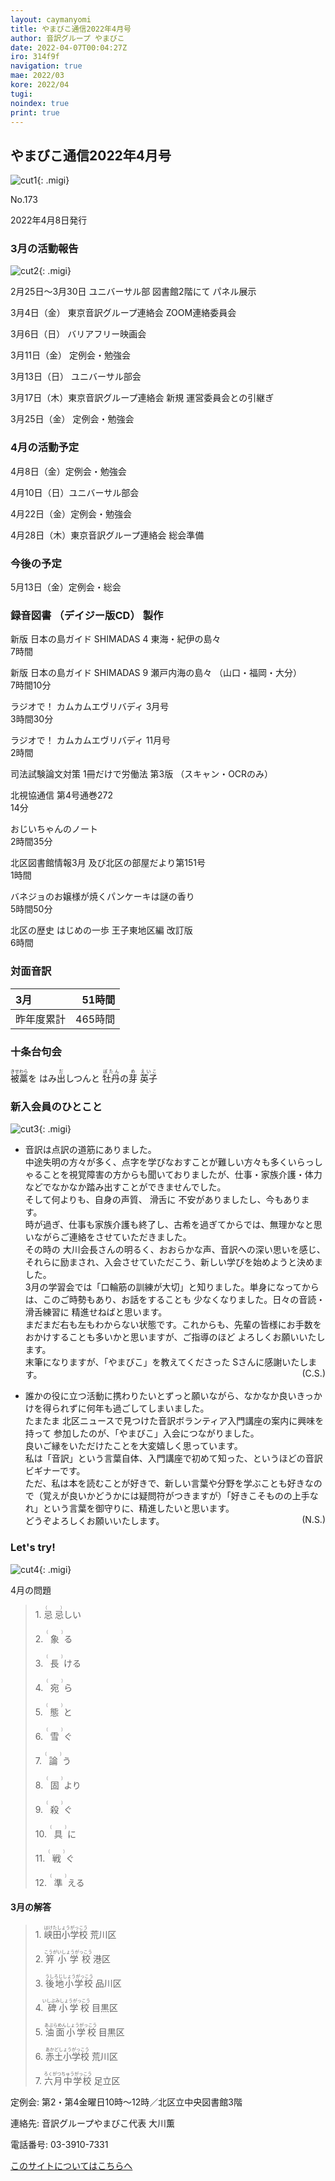 ```yaml
---
layout: caymanyomi
title: やまびこ通信2022年4月号
author: 音訳グループ やまびこ
date: 2022-04-07T00:04:27Z
iro: 314f9f
navigation: true
mae: 2022/03
kore: 2022/04
tugi: 
noindex: true
print: true
---
```



## <span data-dur="4.016" data-begin="4.600" id="xmri_0002" markdown="1"> やまびこ通信2022年4月号</span>

![cut1](media/04/cut1.png){: .migi}

<span data-dur="2.549" data-begin="8.616" id="xmri_0003" markdown="1">No.173</span>

<span data-dur="5.402" data-begin="11.165" id="xmri_0004" markdown="1">2022年4月8日発行</span>

### <span data-dur="3.437" data-begin="21.841" id="xmri_0007" markdown="1"> 3月の活動報告</span>

![cut2](media/04/cut2.png){: .migi}

<span data-dur="7.398" data-begin="27.128" id="xmri_0009" markdown="1">2月25日～3月30日 ユニバーサル部 図書館2階にて パネル展示</span>

<span data-dur="2.069" data-begin="34.526" id="xmri_000A" markdown="1">3月4日（金）</span> <span data-dur="4.893" data-begin="36.595" id="xmri_000B" markdown="1">東京音訳グループ連絡会 ZOOM連絡委員会</span>

<span data-dur="2.075" data-begin="41.488" id="xmri_000C" markdown="1">3月6日（日）</span> <span data-dur="2.656" data-begin="43.563" id="xmri_000D" markdown="1">バリアフリー映画会</span>

<span data-dur="2.471" data-begin="46.219" id="xmri_000E" markdown="1">3月11日（金）</span> <span data-dur="2.986" data-begin="48.690" id="xmri_000F" markdown="1">定例会・勉強会</span>

<span data-dur="2.495" data-begin="51.676" id="xmri_0010" markdown="1">3月13日（日）</span> <span data-dur="2.504" data-begin="54.171" id="xmri_0011" markdown="1">ユニバーサル部会</span>

<span data-dur="2.508" data-begin="56.675" id="xmri_0012" markdown="1">3月17日（木）</span><span data-dur="5.825" data-begin="59.183" id="xmri_0013" markdown="1">東京音訳グループ連絡会 新規 運営委員会との引継ぎ</span>

<span data-dur="2.457" data-begin="65.008" id="xmri_0014" markdown="1">3月25日（金）</span> <span data-dur="4.386" data-begin="67.465" id="xmri_0015" markdown="1">定例会・勉強会</span>

### <span data-dur="3.205" data-begin="71.851" id="xmri_0016" markdown="1"> 4月の活動予定</span>

<span data-dur="1.978" data-begin="75.056" id="xmri_0017" markdown="1">4月8日（金）</span><span data-dur="2.986" data-begin="77.034" id="xmri_0018" markdown="1">定例会・勉強会</span>

<span data-dur="2.019" data-begin="80.020" id="xmri_0019" markdown="1">4月10日（日）</span><span data-dur="2.503" data-begin="82.039" id="xmri_001A" markdown="1">ユニバーサル部会</span>

<span data-dur="2.355" data-begin="84.542" id="xmri_001B" markdown="1">4月22日（金）</span><span data-dur="2.986" data-begin="86.897" id="xmri_001C" markdown="1">定例会・勉強会</span>

<span data-dur="2.536" data-begin="89.883" id="xmri_001D" markdown="1">4月28日（木）</span><span data-dur="5.838" data-begin="92.419" id="xmri_001E" markdown="1">東京音訳グループ連絡会 総会準備</span>

### <span data-dur="2.630" data-begin="98.257" id="xmri_001F" markdown="1"> 今後の予定</span>

<span data-dur="2.318" data-begin="100.887" id="xmri_0020" markdown="1">5月13日（金）</span><span data-dur="4.177" data-begin="103.205" id="xmri_0021" markdown="1">定例会・総会</span>

### <span data-dur="4.728" data-begin="107.382" id="xmri_0022" markdown="1"> 録音図書<span class="infty_silent"> （</span>デイジー版CD<span class="infty_silent">） </span>製作</span>

<span data-dur="5.987" data-begin="114.366" id="xmri_0024" markdown="1">新版 日本の島ガイド SHIMADAS 4 東海・紀伊の島々</span>  
<span data-dur="1.691" data-begin="120.353" id="xmri_0025" markdown="1">7時間</span>

<span data-dur="7.773" data-begin="122.044" id="xmri_0026" markdown="1">新版 日本の島ガイド SHIMADAS 9 瀬戸内海の島々 <span class="infty_silent">（</span>山口・福岡・大分</span><span class="infty_silent">）</span>  
<span data-dur="2.148" data-begin="129.817" id="xmri_0027" markdown="1">7時間10分</span>

<span data-dur="3.382" data-begin="131.965" id="xmri_0028" markdown="1">ラジオで<span class="infty_silent">！</span> カムカムエヴリバディ 3月号</span>  
<span data-dur="2.409" data-begin="135.347" id="xmri_0029" markdown="1">3時間30分</span>

<span data-dur="3.593" data-begin="137.756" id="xmri_002A" markdown="1">ラジオで<span class="infty_silent">！</span> カムカムエヴリバディ 11月号</span>  
<span data-dur="1.550" data-begin="141.349" id="xmri_002B" markdown="1">2時間</span>

<span data-dur="7.617" data-begin="142.899" id="xmri_002C" markdown="1">司法試験論文対策 1冊だけで労働法 第3版 <span class="infty_silent">（</span>スキャン・OCRのみ</span><span class="infty_silent">）</span>

<span data-dur="4.190" data-begin="150.516" id="xmri_002D" markdown="1">北視協通信 第4号通巻272</span>  
<span data-dur="1.761" data-begin="154.706" id="xmri_002E" markdown="1">14分</span>

<span data-dur="1.675" data-begin="156.467" id="xmri_002F" markdown="1">おじいちゃんのノート</span>  
<span data-dur="2.413" data-begin="158.142" id="xmri_0030" markdown="1">2時間35分</span>

<span data-dur="6.064" data-begin="160.555" id="xmri_0031" markdown="1">北区図書館情報3月 及び北区の部屋だより第151号</span>  
<span data-dur="1.667" data-begin="166.619" id="xmri_0032" markdown="1">1時間</span>

<span data-dur="3.765" data-begin="168.286" id="xmri_0033" markdown="1">バネジョのお嬢様が焼くパンケーキは謎の香り</span>  
<span data-dur="2.179" data-begin="172.051" id="xmri_0034" markdown="1">5時間50分</span>

<span data-dur="4.668" data-begin="174.230" id="xmri_0035" markdown="1">北区の歴史 はじめの一歩 王子東地区編 改訂版</span>  
<span data-dur="3.439" data-begin="178.898" id="xmri_0036" markdown="1">6時間</span>

### <span data-dur="2.666" data-begin="182.337" id="xmri_0037" markdown="1"> 対面音訳</span>

<span data-dur="1.181" data-begin="185.003" id="xmri_0038" markdown="1">3月</span>|<span data-dur="2.448" data-begin="186.184" id="xmri_0039" markdown="1">51時間</span>
|:---|---:|
<span data-dur="1.687" data-begin="188.632" id="xmri_003A" markdown="1">昨年度累計</span>|<span data-dur="4.281" data-begin="190.319" id="xmri_003B" markdown="1">465時間</span>

### <span data-dur="2.767" data-begin="194.600" id="xmri_003C" markdown="1"> 十条台句会</span>

<span data-dur="8.249" data-begin="197.367" id="xmri_003D" markdown="1"><ruby>被藁<rp>(</rp><rt>きせわら</rt><rp>)</rp></ruby>を はみ<ruby>出<rp>(</rp><rt>だ</rt><rp>)</rp></ruby>しつんと <ruby>牡丹<rp>(</rp><rt>ぼたん</rt><rp>)</rp></ruby>の<ruby>芽<rp>(</rp><rt>め</rt><rp>)</rp></ruby>
<span class="haigo" data-dur="3.257" data-begin="205.616" id="xmri_003E" markdown="1"><ruby>英子<rp>(</rp><rt>えいこ</rt><rp>)</rp></ruby></span>

### <span data-dur="3.305" data-begin="208.873" id="xmri_003F" markdown="1"> 新入会員のひとこと</span>

![cut3](media/04/cut3.png){: .migi}

- <span data-dur="4.636" data-begin="214.028" id="xmri_0041" markdown="1">音訳は点訳の道筋にありました。</span>  
<span data-dur="2.506" data-begin="218.664" id="xmri_0042" markdown="1">中途失明の方々が多く、</span><span data-dur="8.069" data-begin="221.170" id="xmri_0043" markdown="1">点字を学びなおすことが難しい方々も多くいらっしゃることを視覚障害の方からも聞いておりましたが、</span><span data-dur="6.750" data-begin="229.239" id="xmri_0044" markdown="1">仕事・家族介護・体力などでなかなか踏み出すことができませんでした。</span>  
<span data-dur="1.604" data-begin="235.989" id="xmri_0045" markdown="1">そして何よりも、</span><span data-dur="4.357" data-begin="237.593" id="xmri_0046" markdown="1">自身の声質<span class="infty_silent">、</span> 滑舌に 不安がありましたし、</span><span data-dur="2.734" data-begin="241.950" id="xmri_0047" markdown="1">今もあります。</span>  
<span data-dur="1.214" data-begin="244.684" id="xmri_0048" markdown="1">時が過ぎ、</span><span data-dur="2.632" data-begin="245.898" id="xmri_0049" markdown="1">仕事も家族介護も終了し、</span><span data-dur="3.026" data-begin="248.530" id="xmri_004A" markdown="1">古希を過ぎてからでは<span class="infty_silent">、</span>無理かなと思いながら</span><span data-dur="3.806" data-begin="251.556" id="xmri_004B" markdown="1">ご連絡をさせていただきました。</span>  
<span data-dur="2.766" data-begin="255.362" id="xmri_004C" markdown="1">その時の 大川会長さんの</span><span data-dur="1.890" data-begin="258.128" id="xmri_004D" markdown="1">明るく<span class="infty_silent">、</span>おおらかな声、</span><span data-dur="2.450" data-begin="260.018" id="xmri_004E" markdown="1">音訳への深い思いを感じ、</span><span data-dur="1.693" data-begin="262.468" id="xmri_004F" markdown="1">それらに励まされ、</span><span data-dur="2.032" data-begin="264.161" id="xmri_0050" markdown="1">入会させていただこう、</span><span data-dur="4.223" data-begin="266.193" id="xmri_0051" markdown="1">新しい学びを始めようと決めました。</span>  
<span data-dur="2.193" data-begin="270.416" id="xmri_0052" markdown="1">3月の学習会では</span><span data-dur="2.406" data-begin="272.609" id="xmri_0053" markdown="1">「口輪筋の訓練が大切」</span><span data-dur="2.045" data-begin="275.015" id="xmri_0054" markdown="1">と知りました。</span><span data-dur="1.824" data-begin="277.060" id="xmri_0055" markdown="1">単身になってからは、</span><span data-dur="1.678" data-begin="278.884" id="xmri_0056" markdown="1">このご時勢もあり、</span><span data-dur="3.893" data-begin="280.562" id="xmri_0057" markdown="1">お話をすることも 少なくなりました。</span><span data-dur="5.902" data-begin="284.455" id="xmri_0058" markdown="1">日々の音読・滑舌練習に 精進せねばと思います。</span>  
<span data-dur="4.406" data-begin="290.357" id="xmri_0059" markdown="1">まだまだ右も左もわからない状態です。</span><span data-dur="1.178" data-begin="294.763" id="xmri_005A" markdown="1">これからも、</span><span data-dur="4.758" data-begin="295.941" id="xmri_005B" markdown="1">先輩の皆様にお手数をおかけすることも多いかと思いますが、</span><span data-dur="4.526" data-begin="300.699" id="xmri_005C" markdown="1">ご指導のほど よろしくお願いいたします。</span>  
<span data-dur="1.793" data-begin="305.225" id="xmri_005D" markdown="1">末筆になりますが、</span><span data-dur="5.617" data-begin="307.018" id="xmri_005E" markdown="1">「やまびこ<span class="infty_silent">」</span>を教えてくださった Sさんに感謝いたします。</span><span  style="float: right;" data-dur="3.028" data-begin="312.635" id="xmri_005F" markdown="1">(C.S.)</span>

- <span data-dur="4.541" data-begin="315.663" id="xmri_0060" markdown="1">誰かの役に立つ活動に携わりたいとずっと願いながら、</span><span data-dur="6.227" data-begin="320.204" id="xmri_0061" markdown="1">なかなか良いきっかけを得られずに何年も過ごしてしまいました。</span>  
<span data-dur="7.457" data-begin="326.431" id="xmri_0062" markdown="1">たまたま 北区ニュースで見つけた音訳ボランティア入門講座の案内に興味を持って 参加したのが、</span><span data-dur="4.074" data-begin="333.888" id="xmri_0063" markdown="1">「やまびこ<span class="infty_silent">」</span>入会につながりました。</span>  
<span data-dur="5.623" data-begin="337.962" id="xmri_0064" markdown="1">良いご縁をいただけたことを大変嬉しく思っています。</span>  
<span data-dur="1.073" data-begin="343.585" id="xmri_0065" markdown="1">私は</span><span data-dur="2.301" data-begin="344.658" id="xmri_0066" markdown="1">「音訳<span class="infty_silent">」</span>という言葉自体、</span><span data-dur="3.331" data-begin="346.959" id="xmri_0067" markdown="1">入門講座で初めて知った<span class="infty_silent">、</span>というほどの</span><span data-dur="3.037" data-begin="350.290" id="xmri_0068" markdown="1">音訳ビギナーです。</span>  
<span data-dur=".767" data-begin="353.327" id="xmri_0069" markdown="1">ただ、</span><span data-dur="2.855" data-begin="354.094" id="xmri_006A" markdown="1">私は本を読むことが好きで、</span><span data-dur="3.417" data-begin="356.949" id="xmri_006B" markdown="1">新しい言葉や分野を学ぶことも好きなので</span><span data-dur="3.470" data-begin="360.366" id="xmri_006C" markdown="1">（覚えが良いかどうかには疑問符がつきますが）</span><span data-dur="3.886" data-begin="363.836" id="xmri_006D" markdown="1">「好きこそものの上手なれ<span class="infty_silent">」</span>という言葉を御守りに、</span><span data-dur="3.424" data-begin="367.722" id="xmri_006E" markdown="1">精進したいと思います。</span>  
<span data-dur="3.772" data-begin="371.146" id="xmri_006F" markdown="1">どうぞよろしくお願いいたします。</span><span  style="float: right;" data-dur="3.687" data-begin="374.918" id="xmri_0070" markdown="1">(N.S.)</span>


### <span data-dur=".500" data-begin="378.605" id="xmri_0071" markdown="1"></span> <span data-dur="2.339" data-begin="379.105" id="xmri_0072" markdown="1">Let's try!</span>

![cut4](media/04/cut4.png){: .migi}

<span data-dur="2.841" data-begin="383.295" id="xmri_0074" markdown="1">4月の問題</span>

<blockquote markdown="1">

<span class="infty_silent">1. <ruby>忌忌<rp>(</rp><rt>（　　　）</rt><rp>)</rp></ruby>しい</span>

<span class="infty_silent">2. <ruby>象<rp>(</rp><rt>（　　　）</rt><rp>)</rp></ruby>る</span>

<span class="infty_silent">3. <ruby>長<rp>(</rp><rt>（　　　）</rt><rp>)</rp></ruby>ける</span>

<span class="infty_silent">4. <ruby>宛<rp>(</rp><rt>（　　　）</rt><rp>)</rp></ruby>ら</span>

<span class="infty_silent">5. <ruby>態<rp>(</rp><rt>（　　　）</rt><rp>)</rp></ruby>と</span>

<span class="infty_silent">6. <ruby>雪<rp>(</rp><rt>（　　　）</rt><rp>)</rp></ruby>ぐ</span>

<span class="infty_silent">7. <ruby>論<rp>(</rp><rt>（　　　）</rt><rp>)</rp></ruby>う</span>

<span class="infty_silent">8. <ruby>固<rp>(</rp><rt>（　　　）</rt><rp>)</rp></ruby>より</span>

<span class="infty_silent">9. <ruby>殺<rp>(</rp><rt>（　　　）</rt><rp>)</rp></ruby>ぐ</span>

<span class="infty_silent">10. <ruby>具<rp>(</rp><rt>（　　　）</rt><rp>)</rp></ruby>に</span>

<span class="infty_silent">11. <ruby>戦<rp>(</rp><rt>（　　　）</rt><rp>)</rp></ruby>ぐ</span>

<span class="infty_silent">12. <ruby>準<rp>(</rp><rt>（　　　）</rt><rp>)</rp></ruby>える</span>

</blockquote>

#### <span data-dur="2.959" data-begin="390.661" id="xmri_0076" markdown="1"> 3月の解答</span>

<blockquote markdown="1">

<span data-dur=".816" data-begin="393.620" id="xmri_0077" markdown="1">1.</span> <span data-dur="2.945" data-begin="394.436" id="xmri_0078" markdown="1"><ruby>峡田小学校<rp>(</rp><rt>はけたしょうがっこう</rt><rp>)</rp></ruby> 荒川区</span>

<span data-dur=".704" data-begin="397.381" id="xmri_0079" markdown="1">2.</span> <span data-dur="2.863" data-begin="398.085" id="xmri_007A" markdown="1"><ruby>笄小学校<rp>(</rp><rt>こうがいしょうがっこう</rt><rp>)</rp></ruby> 港区</span>

<span data-dur=".871" data-begin="400.948" id="xmri_007B" markdown="1">3.</span> <span data-dur="3.089" data-begin="401.819" id="xmri_007C" markdown="1"><ruby>後地小学校<rp>(</rp><rt>うしろじしょうがっこう</rt><rp>)</rp></ruby> 品川区</span>

<span data-dur=".797" data-begin="404.908" id="xmri_007D" markdown="1">4.</span><span data-dur="2.921" data-begin="405.705" id="xmri_007E" markdown="1"><ruby> 碑小学校<rp>(</rp><rt>いしぶみしょうがっこう</rt><rp>)</rp></ruby> 目黒区</span>

<span data-dur=".715" data-begin="408.626" id="xmri_007F" markdown="1">5.</span> <span data-dur="3.029" data-begin="409.341" id="xmri_0080" markdown="1"><ruby>油面小学校<rp>(</rp><rt>あぶらめんしょうがっこう</rt><rp>)</rp></ruby> 目黒区</span>

<span data-dur=".859" data-begin="412.370" id="xmri_0081" markdown="1">6.</span> <span data-dur="2.917" data-begin="413.229" id="xmri_0082" markdown="1"><ruby>赤土小学校<rp>(</rp><rt>あかどしょうがっこう</rt><rp>)</rp></ruby> 荒川区</span>

<span data-dur=".828" data-begin="416.146" id="xmri_0083" markdown="1">7.</span> <span data-dur="3.015" data-begin="416.974" id="xmri_0084" markdown="1"><ruby>六月中学校<rp>(</rp><rt>ろくがつちゅうがっこう</rt><rp>)</rp></ruby> 足立区</span>

</blockquote>

<span data-dur="1.205" data-begin="419.989" id="xmri_0085" markdown="1">定例会:</span> <span data-dur="3.237" data-begin="421.194" id="xmri_0086" markdown="1">第2・第4金曜日10時～12時</span><span data-dur="3.048" data-begin="424.431" id="xmri_0087" markdown="1">／北区立中央図書館3階</span>

<span data-dur="1.318" data-begin="427.479" id="xmri_0088" markdown="1">連絡先:</span> <span data-dur="3.965" data-begin="428.797" id="xmri_0089" markdown="1">音訳グループやまびこ代表 大川薫</span>

<span data-dur="1.410" data-begin="432.762" id="xmri_008A" markdown="1">電話番号:</span> <span data-dur="4.305" data-begin="434.172" id="xmri_008B" markdown="1">03-3910-7331</span>

<a href="mailto:ymbk2016ml@gmail.com?Subject=やまびこウェブサイトについて" data-dur="5.929" data-begin="438.477" id="xmri_008C" markdown="1">このサイトについてはこちらへ</a>


